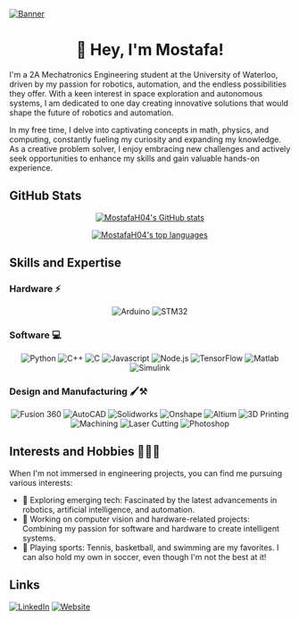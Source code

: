 [![Banner](https://media.discordapp.net/attachments/388874244102160385/1062597352210305094/image.png)](https://mostafah04.github.io)

<h1 align="center">👋 Hey, I'm Mostafa!</h1>

I'm a 2A Mechatronics Engineering student at the University of Waterloo, driven by my passion for robotics, automation, and the endless possibilities they offer. With a keen interest in space exploration and autonomous systems, I am dedicated to one day creating innovative solutions that would shape the future of robotics and automation.

In my free time, I delve into captivating concepts in math, physics, and computing, constantly fueling my curiosity and expanding my knowledge. As a creative problem solver, I enjoy embracing new challenges and actively seek opportunities to enhance my skills and gain valuable hands-on experience.

## GitHub Stats

<div align="center">

[![MostafaH04's GitHub stats](https://github-readme-stats.vercel.app/api?username=MostafaH04&include_all_commits=true&theme=tokyonight&hide_border=true&border_radius=0&count_private=true)](https://github.com/MostafaH04)

[![MostafaH04's top languages](https://github-readme-stats.vercel.app/api/top-langs/?username=MostafaH04&hide=Processing&layout=compact&theme=tokyonight&hide_border=true&border_radius=0&card_width=250)](https://github.com/MostafaH04)

</div>

## Skills and Expertise

### Hardware ⚡
<div align="center">

![Arduino](https://img.shields.io/badge/Arduino-00979D?style=for-the-badge&logo=arduino&logoColor=white) ![STM32](https://img.shields.io/badge/STM32-03234B?style=for-the-badge&logo=stmicroelectronics&logoColor=white)

</div>

### Software 💻
<div align="center">

![Python](https://img.shields.io/badge/Python-3776AB?style=for-the-badge&logo=python&logoColor=white) ![C++](https://img.shields.io/badge/C++-00599C?style=for-the-badge&logo=c%2B%2B&logoColor=white) ![C](https://img.shields.io/badge/C-00599C?style=for-the-badge&logo=c&logoColor=white) ![Javascript](https://img.shields.io/badge/JavaScript-F7DF1E?style=for-the-badge&logo=javascript&logoColor=black)  ![Node.js](https://img.shields.io/badge/Node.js-339933?style=for-the-badge&logo=node.js&logoColor=white) ![TensorFlow](https://img.shields.io/badge/TensorFlow-FF6F00?style=for-the-badge&logo=tensorflow&logoColor=white) ![Matlab](https://img.shields.io/badge/MATLAB-0076A8?style=for-the-badge&logo=mathworks&logoColor=white) ![Simulink](https://img.shields.io/badge/Simulink-9B79F7?style=for-the-badge&logo=mathworks&logoColor=white)

</div>

### Design and Manufacturing 🖌️⚒️
<div align="center">

![Fusion 360](https://img.shields.io/badge/Fusion%20360-FF9900?style=for-the-badge&logo=autodesk&logoColor=white) ![AutoCAD](https://img.shields.io/badge/AutoCAD-CA472F?style=for-the-badge&logo=autodesk&logoColor=white) ![Solidworks](https://img.shields.io/badge/Solidworks-004F87?style=for-the-badge&logo=solidworks&logoColor=white) ![Onshape](https://img.shields.io/badge/Onshape-FF5C5C?style=for-the-badge&logo=onshape&logoColor=white) ![Altium](https://img.shields.io/badge/Altium-007DBF?style=for-the-badge&logo=altium%20designer&logoColor=white) ![3D Printing](https://img.shields.io/badge/3D%20Printing-333333?style=for-the-badge&logo=3d%20printing&logoColor=white) ![Machining](https://img.shields.io/badge/Machining-7D7D7D?style=for-the-badge&logo=machining&logoColor=white) ![Laser Cutting](https://img.shields.io/badge/Laser%20Cutting-FF0000?style=for-the-badge&logo=laser-cutting&logoColor=white) ![Photoshop](https://img.shields.io/badge/Photoshop-31A8FF?style=for-the-badge&logo=adobe-photoshop&logoColor=white)

</div>

## Interests and Hobbies 🎯🏀🔬

When I'm not immersed in engineering projects, you can find me pursuing various interests:

- 🌌 Exploring emerging tech: Fascinated by the latest advancements in robotics, artificial intelligence, and automation.
- 🤖 Working on computer vision and hardware-related projects: Combining my passion for software and hardware to create intelligent systems.
- 🎾 Playing sports: Tennis, basketball, and swimming are my favorites. I can also hold my own in soccer, even though I'm not the best at it!

## Links

[![LinkedIn](https://img.shields.io/badge/LinkedIn-Connect-blue?style=for-the-badge&logo=linkedin)](https://www.linkedin.com/in/mostafa-hussein-04/)
[![Website](https://img.shields.io/badge/Website-Visit%20My%20Website-blue?style=for-the-badge&logo=google-chrome&logoColor=white)](https://mostafah04.github.io)
